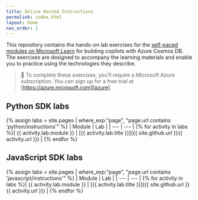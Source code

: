 ```yaml
---
title: Online Hosted Instructions
permalink: index.html
layout: home
nav_order: 1
---
```


This repository contains the hands-on lab exercises for the [self-paced modules on Microsoft Learn][learn-collection] for building copilots with Azure Cosmos DB. The exercises are designed to accompany the learning materials and enable you to practice using the technologies they describe.

> &#128221; To complete these exercises, you’ll require a Microsoft Azure subscription. You can sign up for a free trial at [https://azure.microsoft.com][azure].

## Python SDK labs

{% assign labs = site.pages | where_exp:"page", "page.url contains 'python/instructions'" %}
| Module | Lab |
| --- | --- |
{% for activity in labs  %}| {{ activity.lab.module }} | [{{ activity.lab.title }}]({{ site.github.url }}{{ activity.url }}) |
{% endfor %}

## JavaScript SDK labs

{% assign labs = site.pages | where_exp:"page", "page.url contains 'javascript/instructions'" %}
| Module | Lab |
| --- | --- |
{% for activity in labs  %}| {{ activity.lab.module }} | [{{ activity.lab.title }}]({{ site.github.url }}{{ activity.url }}) |
{% endfor %}

[azure]: https://azure.microsoft.com
[learn-collection]: https://learn.microsoft.com/training/browse/?expanded=azure&products=azure-cosmos-db
